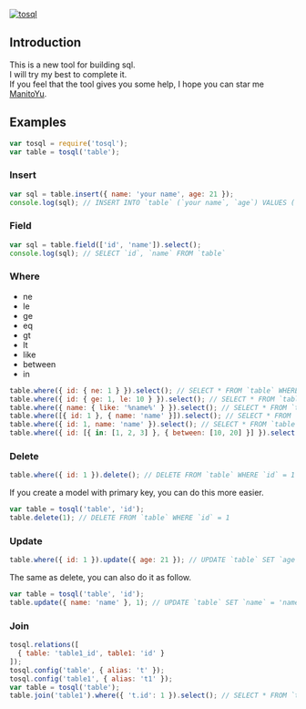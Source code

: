 [![tosql](http://www.onionkings.com/tosql.png)](https://github.com/ManitoYu/tosql)

## Introduction

This is a new tool for building sql.  
I will try my best to complete it.  
If you feel that the tool gives you some help, I hope you can star me [ManitoYu](https://github.com/ManitoYu/tosql).

## Examples

```js
var tosql = require('tosql');
var table = tosql('table');
```

### Insert

```js
var sql = table.insert({ name: 'your name', age: 21 });
console.log(sql); // INSERT INTO `table` (`your name`, `age`) VALUES ('yucong', 21)
```

### Field

```js
var sql = table.field(['id', 'name']).select();
console.log(sql); // SELECT `id`, `name` FROM `table`
```

### Where

- ne
- le
- ge
- eq
- gt
- lt
- like
- between
- in

```js
table.where({ id: { ne: 1 } }).select(); // SELECT * FROM `table` WHERE `id` != 1
table.where({ id: { ge: 1, le: 10 } }).select(); // SELECT * FROM `table` WHERE `id` >= 1 AND `id` <= 10
table.where({ name: { like: '%name%' } }).select(); // SELECT * FROM `table` WHERE `name` LIKE '%name%'
table.where([{ id: 1 }, { name: 'name' }]).select(); // SELECT * FROM `table` WHERE (`id` = 1) OR (`name` = 'name')
table.where({ id: 1, name: 'name' }).select(); // SELECT * FROM `table` WHERE `id` = 1 AND `name` = 'name'
table.where({ id: [{ in: [1, 2, 3] }, { between: [10, 20] }] }).select(); // SELECT * FROM `table` WHERE ((`id` IN (1, 2, 3)) OR (`id` BETWEEN 10 AND 20))
```

### Delete

```js
table.where({ id: 1 }).delete(); // DELETE FROM `table` WHERE `id` = 1
```

If you create a model with primary key, you can do this more easier.
```js
var table = tosql('table', 'id');
table.delete(1); // DELETE FROM `table` WHERE `id` = 1
```

### Update

```js
table.where({ id: 1 }).update({ age: 21 }); // UPDATE `table` SET `age` = 21 WHERE `id` = 1
```

The same as delete, you can also do it as follow.
```js
var table = tosql('table', 'id');
table.update({ name: 'name' }, 1); // UPDATE `table` SET `name` = 'name' WHERE `id` = 1
```

### Join

```js
tosql.relations([
  { table: 'table1_id', table1: 'id' }
]);
tosql.config('table', { alias: 't' });
tosql.config('table1', { alias: 't1' });
var table = tosql('table');
table.join('table1').where({ 't.id': 1 }).select(); // SELECT * FROM `table` `t` LEFT JOIN `table1` `t1` ON `t1`.`id` = `t`.`table1_id` WHERE `t`.`id` = 1
```

